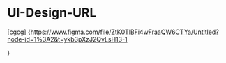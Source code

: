# UI-Design-URL


[cgcg] {https://www.figma.com/file/ZtK0TlBFi4wFraaQW6CTYa/Untitled?node-id=1%3A2&t=ykb3pXzJ2QvLsH13-1

}

